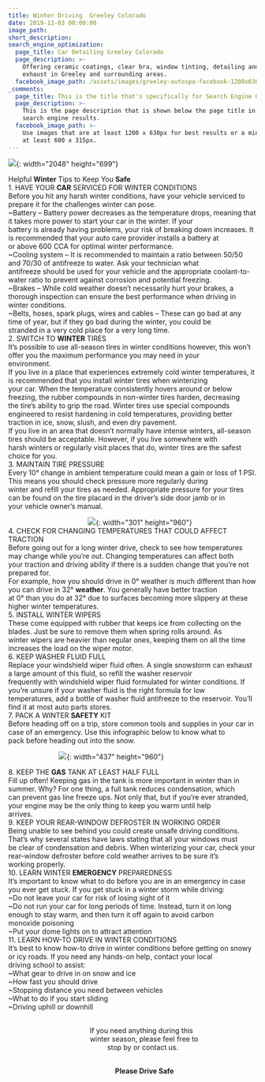 ```yaml
---
title: Winter Driving  Greeley Colorado
date: 2019-12-03 00:00:00
image_path:
short_description:
search_engine_optimization:
  page_title: Car Detailing Greeley Colorado
  page_description: >-
    Offering ceramic coatings, clear bra, window tinting, detailing and custom
    exhaust in Greeley and surrounding areas.
  facebook_image_path: /assets/images/greeley-autospa-facebook-1200x630.png
_comments:
  page_title: This is the title that's specifically for Search Engine Optimization.
  page_description: >-
    This is the page description that is shown below the page title in the
    search engine results.
  facebook_image_path: >-
    Use images that are at least 1200 x 630px for best results or a minimum of
    at least 600 x 315px.
---
```


![](/assets/images/blog-header.jpg){: width="2048" height="699"}

Helpful **Winter** Tips to Keep You **Safe**<br>1\. HAVE YOUR **CAR** SERVICED FOR WINTER CONDITIONS<br>Before you hit any harsh winter conditions, have your vehicle serviced to prepare it for the challenges winter can pose.<br>~Battery – Battery power decreases as the temperature drops, meaning that it takes more power to start your car in the winter. If your<br>battery is already having problems, your risk of breaking down increases. It is recommended that your auto care provider installs a battery at<br>or above 600 CCA for optimal winter performance.<br>~Cooling system – It is recommended to maintain a ratio between 50/50 and 70/30 of antifreeze to water. Ask your technician what<br>antifreeze should be used for your vehicle and the appropriate coolant-to-water ratio to prevent against corrosion and potential freezing.<br>~Brakes – While cold weather doesn’t necessarily hurt your brakes, a thorough inspection can ensure the best performance when driving in<br>winter conditions.<br>~Belts, hoses, spark plugs, wires and cables – These can go bad at any time of year, but if they go bad during the winter, you could be<br>stranded in a very cold place for a very long time.<br>2\. SWITCH TO **WINTER** TIRES<br>It’s possible to use all-season tires in winter conditions however, this won’t offer you the maximum performance you may need in your<br>environment.<br>If you live in a place that experiences extremely cold winter temperatures, it is recommended that you install winter tires when winterizing<br>your car. When the temperature consistently hovers around or below freezing, the rubber compounds in non-winter tires harden, decreasing<br>the tire’s ability to grip the road. Winter tires use special compounds engineered to resist hardening in cold temperatures, providing better<br>traction in ice, snow, slush, and even dry pavement.<br>If you live in an area that doesn’t normally have intense winters, all-season tires should be acceptable. However, if you live somewhere with<br>harsh winters or regularly visit places that do, winter tires are the safest choice for you.<br>3\. MAINTAIN TIRE PRESSURE<br>Every 10&deg; change in ambient temperature could mean a gain or loss of 1 PSI. This means you should check pressure more regularly during<br>winter and refill your tires as needed. Appropriate pressure for your tires can be found on the tire placard in the driver’s side door jamb or in<br>your vehicle owner’s manual.

&nbsp; &nbsp; &nbsp; &nbsp; &nbsp; &nbsp; &nbsp; &nbsp; &nbsp; &nbsp; &nbsp; &nbsp; &nbsp; &nbsp; &nbsp; &nbsp; &nbsp; &nbsp; &nbsp; &nbsp; &nbsp;![](/assets/images/blog-photo-2.jpg){: width="301" height="960"}<br>4\. CHECK FOR CHANGING TEMPERATURES THAT COULD AFFECT TRACTION<br>Before going out for a long winter drive, check to see how temperatures may change while you’re out. Changing temperatures can affect both<br>your traction and driving ability if there is a sudden change that you’re not prepared for.<br>For example, how you should drive in 0&deg; weather is much different than how you can drive in 32&deg; **weather**. You generally have better traction<br>at 0&deg; than you do at 32&deg; due to surfaces becoming more slippery at these higher winter temperatures.<br>5\. INSTALL WINTER WIPERS<br>These come equipped with rubber that keeps ice from collecting on the blades. Just be sure to remove them when spring rolls around. As<br>winter wipers are heavier than regular ones, keeping them on all the time increases the load on the wiper motor.<br>6\. KEEP WASHER FLUID FULL<br>Replace your windshield wiper fluid often. A single snowstorm can exhaust a large amount of this fluid, so refill the washer reservoir<br>frequently with windshield wiper fluid formulated for winter conditions. If you’re unsure if your washer fluid is the right formula for low<br>temperatures, add a bottle of washer fluid antifreeze to the reservoir. You’ll find it at most auto parts stores.<br>7\. PACK A WINTER **SAFETY** KIT<br>Before heading off on a trip, store common tools and supplies in your car in case of an emergency. Use this infographic below to know what to<br>pack before heading out into the snow.

&nbsp; &nbsp; &nbsp; &nbsp; &nbsp; &nbsp; &nbsp; &nbsp; &nbsp; &nbsp; &nbsp; &nbsp; &nbsp; ![](/assets/images/blog-photo-1.jpg){: width="437" height="960"}

8\. KEEP THE **GAS** TANK AT LEAST HALF FULL<br>Fill up often\! Keeping gas in the tank is more important in winter than in summer. Why? For one thing, a full tank reduces condensation, which<br>can prevent gas line freeze ups. Not only that, but if you’re ever stranded, your engine may be the only thing to keep you warm until help<br>arrives.<br>9\. KEEP YOUR REAR-WINDOW DEFROSTER IN WORKING ORDER<br>Being unable to see behind you could create unsafe driving conditions. That’s why several states have laws stating that all your windows must<br>be clear of condensation and debris. When winterizing your car, check your rear-window defroster before cold weather arrives to be sure it’s<br>working properly.<br>10\. LEARN WINTER **EMERGENCY** PREPAREDNESS<br>It’s important to know what to do before you are in an emergency in case you ever get stuck. If you get stuck in a winter storm while driving:<br>~Do not leave your car for risk of losing sight of it<br>~Do not run your car for long periods of time. Instead, turn it on long enough to stay warm, and then turn it off again to avoid carbon<br>monoxide poisoning<br>~Put your dome lights on to attract attention<br>11\. LEARN HOW-TO DRIVE IN WINTER CONDITIONS<br>It’s best to know how-to drive in winter conditions before getting on snowy or icy roads. If you need any hands-on help, contact your local<br>driving school to assist:<br>~What gear to drive in on snow and ice<br>~How fast you should drive<br>~Stopping distance you need between vehicles<br>~What to do if you start sliding<br>~Driving uphill or downhill

<br>&nbsp; &nbsp; &nbsp; &nbsp; &nbsp; &nbsp; &nbsp; &nbsp; &nbsp; &nbsp; &nbsp; &nbsp; &nbsp; &nbsp; &nbsp; &nbsp; &nbsp; &nbsp; &nbsp; &nbsp; &nbsp; If you need anything during this<br>&nbsp; &nbsp; &nbsp; &nbsp; &nbsp; &nbsp; &nbsp; &nbsp; &nbsp; &nbsp; &nbsp; &nbsp; &nbsp; &nbsp; &nbsp; &nbsp; &nbsp; &nbsp; &nbsp; &nbsp; &nbsp; winter season, please feel free to<br>&nbsp; &nbsp; &nbsp; &nbsp; &nbsp; &nbsp; &nbsp; &nbsp; &nbsp; &nbsp; &nbsp; &nbsp; &nbsp; &nbsp; &nbsp; &nbsp; &nbsp; &nbsp; &nbsp; &nbsp; &nbsp; &nbsp; &nbsp; &nbsp; &nbsp; &nbsp;stop by or contact us.<br>&nbsp; &nbsp; &nbsp; &nbsp; &nbsp; &nbsp; &nbsp; &nbsp; &nbsp; &nbsp; &nbsp; &nbsp; &nbsp; &nbsp; &nbsp; &nbsp; &nbsp; &nbsp; &nbsp; &nbsp; &nbsp; &nbsp; &nbsp; &nbsp; &nbsp; &nbsp; &nbsp;

&nbsp; &nbsp; &nbsp; &nbsp; &nbsp; &nbsp; &nbsp; &nbsp; &nbsp; &nbsp; &nbsp; &nbsp; &nbsp; &nbsp; &nbsp; &nbsp; &nbsp; &nbsp; &nbsp; &nbsp; &nbsp; &nbsp; &nbsp; &nbsp; &nbsp; &nbsp; &nbsp; &nbsp;**Please Drive Safe**